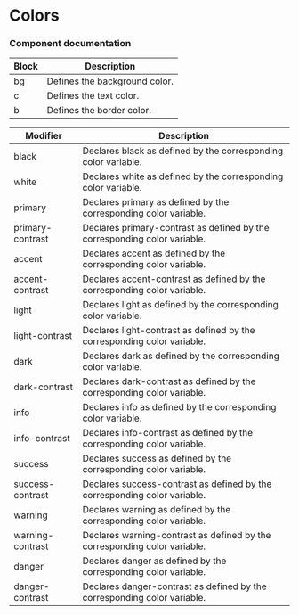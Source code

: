 # Colors

### Component documentation

| Block    | Description                   |
| -------- | ----------------------------- |
| bg       | Defines the background color. |
| c        | Defines the text color.       |
| b        | Defines the border color.     |

| Modifier          | Description                                                               |
| ----------------- | ------------------------------------------------------------------------- |
| black             | Declares black as defined by the corresponding color variable.            |
| white             | Declares white as defined by the corresponding color variable.            |
| primary           | Declares primary as defined by the corresponding color variable.          |
| primary-contrast  | Declares primary-contrast as defined by the corresponding color variable. |
| accent            | Declares accent as defined by the corresponding color variable.           |
| accent-contrast   | Declares accent-contrast as defined by the corresponding color variable.  |
| light             | Declares light as defined by the corresponding color variable.            |
| light-contrast    | Declares light-contrast as defined by the corresponding color variable.   |
| dark              | Declares dark as defined by the corresponding color variable.             |
| dark-contrast     | Declares dark-contrast as defined by the corresponding color variable.    |
| info              | Declares info as defined by the corresponding color variable.             |
| info-contrast     | Declares info-contrast as defined by the corresponding color variable.    |
| success           | Declares success as defined by the corresponding color variable.          |
| success-contrast  | Declares success-contrast as defined by the corresponding color variable. |
| warning           | Declares warning as defined by the corresponding color variable.          |
| warning-contrast  | Declares warning-contrast as defined by the corresponding color variable. |
| danger            | Declares danger as defined by the corresponding color variable.           |
| danger-contrast   | Declares danger-contrast as defined by the corresponding color variable.  |